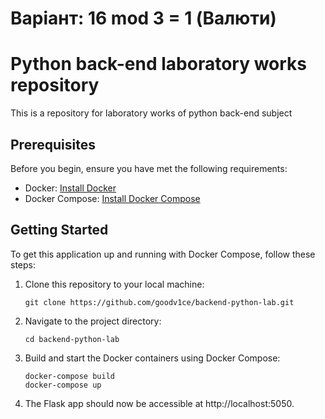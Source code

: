 # Варіант: 16 mod 3 = 1 (Валюти)

# Python back-end laboratory works repository

This is a repository for laboratory works of python back-end subject

## Prerequisites

Before you begin, ensure you have met the following requirements:

- Docker: [Install Docker](https://docs.docker.com/get-docker/)
- Docker Compose: [Install Docker Compose](https://docs.docker.com/compose/install/)

## Getting Started

To get this application up and running with Docker Compose, follow these steps:

1. Clone this repository to your local machine:

   ```shell
   git clone https://github.com/goodv1ce/backend-python-lab.git

2. Navigate to the project directory:

   ```shell
   cd backend-python-lab

3. Build and start the Docker containers using Docker Compose:

   ```shell
   docker-compose build
   docker-compose up

4. The Flask app should now be accessible at http://localhost:5050.
